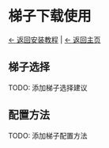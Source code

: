 # 梯子下载使用

[← 返回安装教程](README.md) | [← 返回主页](../README.md)

## 梯子选择

TODO: 添加梯子选择建议

## 配置方法

TODO: 添加梯子配置方法